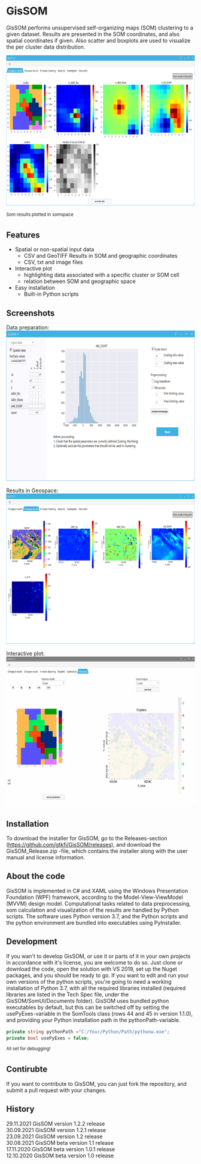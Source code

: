 # GisSOM

GisSOM performs unsupervised self-organizing maps (SOM) clustering to a given dataset. Results are presented in the SOM coordinates, and also spatial coordinates if given. Also scatter and boxplots are used to visualize the per cluster data distribution.  

<img src="/Screenshots/som_2.png" width="800" height="400">
  
<sup>Som results plotted in somspace</sup>

## Features

* Spatial or non-spatial input data
  * CSV and GeoTIFF
Results in SOM and geographic coordinates
  * CSV, txt and image files
* Interactive plot
  * highlighting data associated with a specific cluster or SOM cell
  * relation between SOM and geographic space
* Easy installation
  * Built-in Python scripts

## Screenshots

Data preparation:  
<img src="/Screenshots/som_1.png" width="800" height="400">
  
Results in Geospace:  
<img src="/Screenshots/som_3.png" width="800" height="400">
  
Interactive plot:  
<img src="/Screenshots/Interactive_plot.gif" width="800" height="400">  

## Installation

To download the installer for GisSOM, go to the Releases-section (<https://github.com/gtkfi/GisSOM/releases>), and download the GisSOM_Release.zip -file, which contains the installer along with the user manual and license information.

## About the code

GisSOM is implemented in C# and XAML using the Windows Presentation Foundation (WPF) framework, according to the Model-View-ViewModel (MVVM) design model. Computational tasks related to data preprocessing, som calculation and visualization of the results are handled by Python scripts. The software uses Python version 3.7, and the Python scripts and the python environment are bundled into executables using PyInstaller.

## Development

If you wan't to develop GisSOM, or use it or parts of it in your own projects in accordance with it's license, you are welcome to do so. Just clone or download the code, open the solution with VS 2019, set up the Nuget packages, and you should be ready to go.
If you want to edit and run your own versions of the python scripts, you're going to need a working installation of Python 3.7, with all the required libraries installed (required libraries are listed in the Tech Spec file, under the GisSOM/SomUI/Documents folder).
GisSOM uses bundled python executables by default, but this can be switched off by setting the usePyExes-variable in the SomTools class (rows 44 and 45 in version 1.1.0), and providing your Python installation path in the pythonPath-variable.

```C#
private string pythonPath ="C:/Your/Python/Path/pythonw.exe";
private bool usePyExes = false;
```

<sup>All set for debugging!</sup>

## Contirubte  

If you want to contribute to GisSOM, you can just fork the repository, and submit a pull request with your changes.  
  
## History
29.11.2021 GisSOM version 1.2.2 release  
30.09.2021 GisSOM version 1.2.1 release  
23.09.2021 GisSOM version 1.2 release  
30.08.2021 GisSOM beta version 1.1 release  
17.11.2020 GisSOM beta version 1.0.1 release  
12.10.2020 GisSOM beta version 1.0 release  
